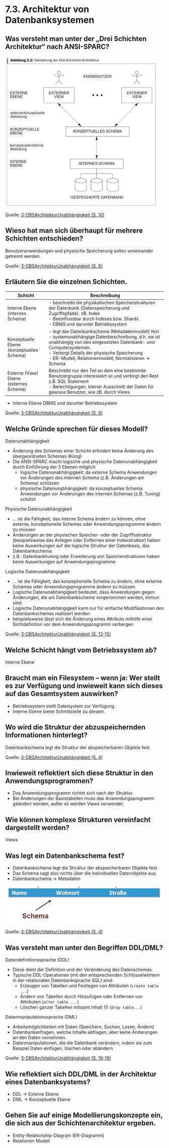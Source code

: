 # 7.3. Architektur von Datenbanksystemen

## Was versteht man unter der „Drei Schichten Architektur“ nach ANSI-SPARC?

![Datenbankarchitektur](Datenbankarchitektur.png)

Quelle: [3-DBSArchitekturUnabhängigkeit (S. 10)](../archiv/insy-game/jahrgang3/3-DBSArchitekturUnabha%CC%88ngigkeit.pdf)

## Wieso hat man sich überhaupt für mehrere Schichten entschieden?

Benutzeranwendungen und physische Speicherung sollen voneinander getrennt werden.

Quelle: [3-DBSArchitekturUnabhängigkeit (S. 8)](../archiv/insy-game/jahrgang3/3-DBSArchitekturUnabha%CC%88ngigkeit.pdf)

## Erläutern Sie die einzelnen Schichten.

| Schicht | Beschreibung |
|---|---|
| Interne Ebene<br>(internes Schema) | - beschreibt die physikalischen Speicherstrukturen der Datenbank (Datenspeicherung und Zugriffspfade). zB. Index<br>- Beeinflussbar durch Indexes bzw. Shards<br>- DBMS und darunter Betriebssystem|
| Konzeptuelle Ebene<br>(konzeptuelles Schema) | - legt das Datenbankschema  (Metadatenmodell) fest<br>- systemunabhängige Datenbeschreibung, d.h. sie ist unabhängig von den eingesetzten Datenbank- und Computersystemen.<br>- Verbirgt Details der physische Speicherung<br>- ER-Modell, Relationenmodell, Normalisieren -> Schema |
| Externe (View) Ebene<br>(externes Schema) | Beschreibt nur den Teil an dem eine bestimmte Benutzergruppe interessiert ist und verbirgt den Rest z.B. SQL Statement<br>- Berechtigungen, kleiner Ausschnitt der Daten für gewisse Benutzer, wie zB. durch Views  |

* Interne Ebene DBMS und darunter Betriebssystem

Quelle: [3-DBSArchitekturUnabhängigkeit (S. 9)](../archiv/insy-game/jahrgang3/3-DBSArchitekturUnabha%CC%88ngigkeit.pdf)

## Welche Gründe sprechen für dieses Modell?

Datenunabhängigkeit

* Änderung des Schemas einer Schicht erfordert keine Änderung des übergeordneten Schemas (Küng)
* Die ANSI-SPARC macht logische und physische Datenunabhängigkeit durch Einführung der 3 Ebenen möglich
    * logische Datenunabhängigkeit: da externe Schema Anwendungen vor Änderungen des internen Schema (z.B. Änderungen am Schema) schützen
    * physische Datenunabhängigkeit: da konzeptuelles Schema Anwendungen vor Änderungen des internen Schemas (z.B. Tuning) schützt

Physische Datenunabhängigkeit

* ... ist die Fähigkeit, das interne Schema ändern zu können, ohne externe, konzeptionelle Schemas oder Anwendungsprogramme ändern zu müssen
* Änderungen an der physischen Speicher- oder der Zugriffsstruktur (beispielsweise das Anlegen oder Entfernen einer Indexstruktur) haben keine Auswirkungen auf die logische Struktur der Datenbasis, das Datenbankschema.
* z.B.: Datenbanktuning oder Erweiterung von Speicherstrukturen haben keine Auswirkungen auf Anwendungsprogramme

Logische Datenunabhängigkeit

* ... ist die Fähigkeit, das konzeptionelle Schema zu ändern, ohne externe Schemas oder Anwendungsprogramme ändern zu müssen.
* Logische Datenunabhängigkeit bedeutet, dass Anwendungen gegen Änderungen, die am Datenbankschema vorgenommen werden, immun sind.
* Logische Datenunabhängigkeit kann nur für einfache Modifikationen des Datenbankschemas realisiert werden
* beispielsweise lässt sich die Änderung eines Attributs mithilfe einer Sichtdefinition vor dem Anwendungsprogramm verbergen

Quelle: [3-DBSArchitekturUnabhängigkeit (S. 12-15)](../archiv/insy-game/jahrgang3/3-DBSArchitekturUnabha%CC%88ngigkeit.pdf)

## Welche Schicht hängt vom Betriebssystem ab?

Interne Ebene

## Braucht man ein Filesystem – wenn ja: Wer stellt es zur Verfügung und inwieweit kann sich dieses auf das Gesamtsystem auswirken?

* Betriebssystem stellt Dateisystem zur Verfügung.
* Interne Ebene bietet Schnittstelle zu diesem.

## Wo wird die Struktur der abzuspeichernden Informationen hinterlegt?

Datenbankschema legt die Struktur der abspeicherbaren Objekte fest.

Quelle: [3-DBSArchitekturUnabhängigkeit (S. 4)](../archiv/insy-game/jahrgang3/3-DBSArchitekturUnabha%CC%88ngigkeit.pdf)

## Inwieweit reflektiert sich diese Struktur in den Anwendungsprogrammen?

* Das Anwendungsprogramm richtet sich nach der Struktur.
* Bei Änderungen der Basistabellen muss das Anwendungsprogramm geändert werden, außer es werden Views verwendet.

## Wie können komplexe Strukturen vereinfacht dargestellt werden?

Views

## Was legt ein Datenbankschema fest?

* Datenbankschema legt die Struktur der abspeicherbaren Objekte fest.
* Das Schema sagt also nichts über die individuellen Datenobjekte aus.
* Datenbankschema -> Metadaten

![Datenbankschema](Datenbankschema.png)

Quelle: [3-DBSArchitekturUnabhängigkeit (S. 4)](../archiv/insy-game/jahrgang3/3-DBSArchitekturUnabha%CC%88ngigkeit.pdf)

## Was versteht man unter den Begriffen DDL/DML?

Datendefinitionssprache (DDL)

* Diese dient der Definition und der Veränderung des Datenschemas.
* Typische DDL-Operationen (mit den entsprechenden Schlüsselwörtern in der relationalen Datenbanksprache SQL) sind:
    * Erzeugen von Tabellen und Festlegen von Attributen (`create table ...`)
    * Ändern von Tabellen durch Hinzufügen oder Entfernen von Attributen (`alter table ...`)
    * Löschen ganzer Tabellen mitsamt Inhalt (!) (`drop table...`)

Datenmanipulationssprache (DML)

* Arbeitsmöglichkeiten mit Daten (Speichern, Suchen, Lesen, Ändern)
* Datenbankanfragen, welche Inhalte abfragen, aber keine Änderungen an den Daten vornehmen.
* Datenmanipulationen, die die Datenbank verändern, indem sie zum Beispiel Daten einfügen, löschen oder abändern.

Quelle: [3-DBSArchitekturUnabhängigkeit (S. 18-19)](../archiv/insy-game/jahrgang3/3-DBSArchitekturUnabha%CC%88ngigkeit.pdf)

## Wie reflektiert sich DDL/DML in der Architektur eines Datenbanksystems?

* DDL -> Externe Ebene
* DML -> Konzeptuelle Ebene

## Gehen Sie auf einige Modellierungskonzepte ein, die sich aus der Schichtenarchitektur ergeben.

* Entity-Relationship-Diagram (ER-Diagramm)
* Relationen Modell
